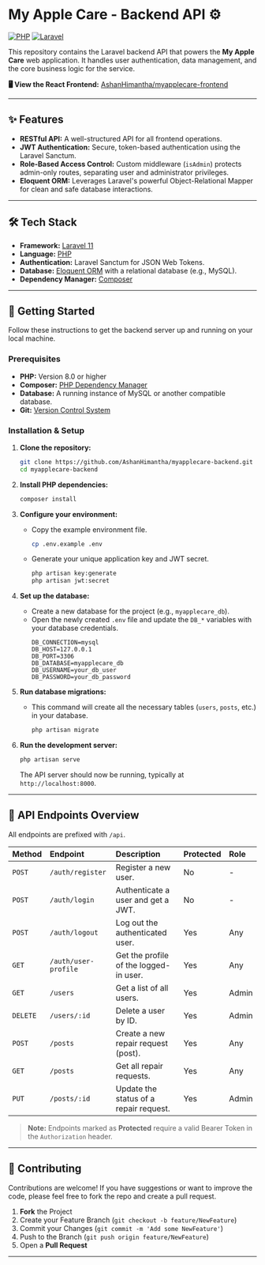 # My Apple Care - Backend API ⚙️

[![PHP](https://img.shields.io/badge/PHP-8.0+-8892BF.svg?logo=php)](https://www.php.net)
[![Laravel](https://img.shields.io/badge/Laravel-11.x-FF2D20.svg?logo=laravel)](https://laravel.com)


This repository contains the Laravel backend API that powers the **My Apple Care** web application. It handles user authentication, data management, and the core business logic for the service.

**🖥️ View the React Frontend:** [AshanHimantha/myapplecare-frontend](https://github.com/AshanHimantha/myapplecare-frontend)

---

## ✨ Features

- **RESTful API:** A well-structured API for all frontend operations.
- **JWT Authentication:** Secure, token-based authentication using the Laravel Sanctum.
- **Role-Based Access Control:** Custom middleware (`isAdmin`) protects admin-only routes, separating user and administrator privileges.
- **Eloquent ORM:** Leverages Laravel's powerful Object-Relational Mapper for clean and safe database interactions.

---

## 🛠️ Tech Stack

- **Framework:** [Laravel 11](https://laravel.com/)
- **Language:** [PHP](https://www.php.net/)
- **Authentication:** Laravel Sanctum for JSON Web Tokens.
- **Database:** [Eloquent ORM](https://laravel.com/docs/11.x/eloquent) with a relational database (e.g., MySQL).
- **Dependency Manager:** [Composer](https://getcomposer.org/)

---

## 🚀 Getting Started

Follow these instructions to get the backend server up and running on your local machine.

### Prerequisites

- **PHP:** Version 8.0 or higher
- **Composer:** [PHP Dependency Manager](https://getcomposer.org/download/)
- **Database:** A running instance of MySQL or another compatible database.
- **Git:** [Version Control System](https://git-scm.com/)

### Installation & Setup

1.  **Clone the repository:**
    ```bash
    git clone https://github.com/AshanHimantha/myapplecare-backend.git
    cd myapplecare-backend
    ```

2.  **Install PHP dependencies:**
    ```bash
    composer install
    ```

3.  **Configure your environment:**
    -   Copy the example environment file.
        ```bash
        cp .env.example .env
        ```
    -   Generate your unique application key and JWT secret.
        ```bash
        php artisan key:generate
        php artisan jwt:secret
        ```

4.  **Set up the database:**
    -   Create a new database for the project (e.g., `myapplecare_db`).
    -   Open the newly created `.env` file and update the `DB_*` variables with your database credentials.
        ```env
        DB_CONNECTION=mysql
        DB_HOST=127.0.0.1
        DB_PORT=3306
        DB_DATABASE=myapplecare_db
        DB_USERNAME=your_db_user
        DB_PASSWORD=your_db_password
        ```

5.  **Run database migrations:**
    -   This command will create all the necessary tables (`users`, `posts`, etc.) in your database.
        ```bash
        php artisan migrate
        ```

6.  **Run the development server:**
    ```bash
    php artisan serve
    ```
    The API server should now be running, typically at `http://localhost:8000`.

---

## 📝 API Endpoints Overview

All endpoints are prefixed with `/api`.

| Method   | Endpoint                  | Description                               | Protected | Role      |
| :------- | :------------------------ | :---------------------------------------- | :-------- | :-------- |
| `POST`   | `/auth/register`          | Register a new user.                      | No        | -         |
| `POST`   | `/auth/login`             | Authenticate a user and get a JWT.        | No        | -         |
| `POST`   | `/auth/logout`            | Log out the authenticated user.           | Yes       | Any       |
| `GET`    | `/auth/user-profile`      | Get the profile of the logged-in user.    | Yes       | Any       |
| `GET`    | `/users`                  | Get a list of all users.                  | Yes       | Admin     |
| `DELETE` | `/users/:id`              | Delete a user by ID.                      | Yes       | Admin     |
| `POST`   | `/posts`                  | Create a new repair request (post).       | Yes       | Any       |
| `GET`    | `/posts`                  | Get all repair requests.                  | Yes       | Any       |
| `PUT`    | `/posts/:id`              | Update the status of a repair request.    | Yes       | Admin     |

> **Note:** Endpoints marked as **Protected** require a valid Bearer Token in the `Authorization` header.

---

## 🤝 Contributing

Contributions are welcome! If you have suggestions or want to improve the code, please feel free to fork the repo and create a pull request.

1.  **Fork** the Project
2.  Create your Feature Branch (`git checkout -b feature/NewFeature`)
3.  Commit your Changes (`git commit -m 'Add some NewFeature'`)
4.  Push to the Branch (`git push origin feature/NewFeature`)
5.  Open a **Pull Request**

---
